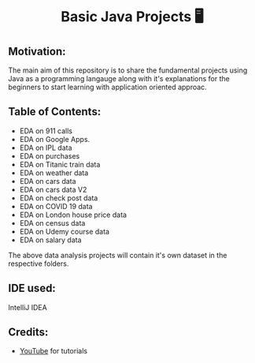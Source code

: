 <h1 align="center">Basic Java Projects 🖥️</h1>

## Motivation:
The main aim of this repository is to share the fundamental projects using Java as a programming langauge along with it's explanations for the beginners to start learning with application oriented approac.

## Table of Contents:
- EDA on 911 calls
- EDA on Google Apps.
- EDA on IPL data
- EDA on purchases
- EDA on Titanic train data 
- EDA on weather data
- EDA on cars data
- EDA on cars data V2
- EDA on check post data
- EDA on COVID 19 data
- EDA on London house price data
- EDA on census data
- EDA on Udemy course data
- EDA on salary data

The above data analysis projects will contain it's own dataset in the respective folders.

## IDE used:

IntelliJ IDEA

## Credits:

- <a href="https://www.youtube.com/">YouTube</a> for tutorials
